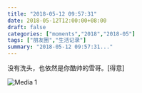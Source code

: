 ```yaml
---
title: "2018-05-12 09:57:31"
date: 2018-05-12T12:00:00+08:00
draft: false
categories: ["moments","2018","2018-05"]
tags: ["朋友圈","生活记录"]
summary: "2018-05-12 09:57:31..."
---
```


没有洗头，也依然是你酷帅的雪哥。[得意]

![Media 1](/Moments/photos/2018-05-12/201805120957310.jpg)

